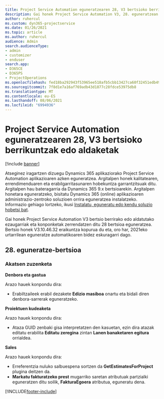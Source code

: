 ```yaml
---
title: Project Service Automation eguneratzearen 28, V3 bertsioko berrikuntzak edo aldaketak
description: Gai honek Project Service Automation V3, 28. eguneratzean erabilgarri dauden eginbideak eta konponketak ditu.
author: ruhercul
ms.custom: dyn365-projectservice
ms.date: 01/26/2021
ms.topic: article
ms.author: ruhercul
audience: Admin
search.audienceType:
- admin
- customizer
- enduser
search.app:
- D365CE
- D365PS
- ProjectOperations
ms.openlocfilehash: fed18ba292943f53965ee518afb5cbb13427ca60f32451edb49f67e6f10d24fe
ms.sourcegitcommit: 7f8d1e7a16af769adb43d1877c28fdce53975db8
ms.translationtype: MT
ms.contentlocale: eu-ES
ms.lasthandoff: 08/06/2021
ms.locfileid: "6994936"
---
```

# <a name="whats-new-or-changed-in-project-service-automation-update-release-28-v3"></a>Project Service Automation eguneratzearen 28, V3 bertsioko berrikuntzak edo aldaketak

[!include [banner](../includes/psa-now-project-operations.md)]

Atseginez iragartzen dizuegu Dynamics 365 aplikaziorako Project Service Automation aplikazioaren azken eguneratzea. Argitalpen honek kalitatearen, errendimenduaren eta erabilgarritasunaren hobekuntza garrantzitsuak ditu. Argitalpen hau bateragarria da Dynamics 365 9.x bertsioarekin. Argitalpen honetara eguneratzeko, bisitatu Dynamics 365 (online) aplikazioaren administrazio-zentroko soluzioen orrira eguneratzea instalatzeko. Informazio gehiago lortzeko, ikusi [Instalatu, eguneratu edo kendu soluzio hobetsi bat](/power-platform/admin/install-remove-preferred-solution).

Gai honek Project Service Automation V3 bertsio berrirako edo aldatutako ezaugarriak eta konponketak zerrendatzen ditu 28 bertsioa eguneratzea. Bertsio honek V3.10.46.32 eraikuntza kopurua du eta, oro har, 2021eko urtarrilean eguneratze automatikoaren bidez eskuragarri dago.

## <a name="update-release-28"></a>28. eguneratze-bertsioa

### <a name="bug-fixes"></a>Akatsen zuzenketa

**Denbora eta gastua**

Arazo hauek konpondu dira:

- Erabiltzaileek erabil dezakete **Edizio masiboa** onartu eta bidali diren denbora-sarrerak eguneratzeko.

**Proiektuen kudeaketa**

Arazo hauek konpondu dira:

- Ataza GUID zenbaki gisa interpretatzen den kasuetan, ezin dira atazak editatu erabilita **Editatu zeregina** zintan **Lanen banaketaren egitura** orrialdea.

**Sales**

Arazo hauek konpondu dira:

- Erreferentzia nuluko salbuespena sortzen da **GetEstimatesForProject** plugina deitzen da.
- **Markatu fakturatzeko prest** mugarriko saretan atributuak partzialki eguneratzen ditu soilik, **FakturaEgoera** atributua, eguneratu dena.



[!INCLUDE[footer-include](../includes/footer-banner.md)]